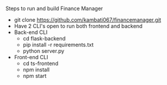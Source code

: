 Steps to run and build Finance Manager
- git clone https://github.com/kambati067/financemanager.git
- Have 2 CLI's open to run both frontend and backend
- Back-end CLI
  - cd flask-backend
  - pip install -r requirements.txt
  - python server.py
- Front-end CLI
  - cd ts-frontend
  - npm install
  - npm start

